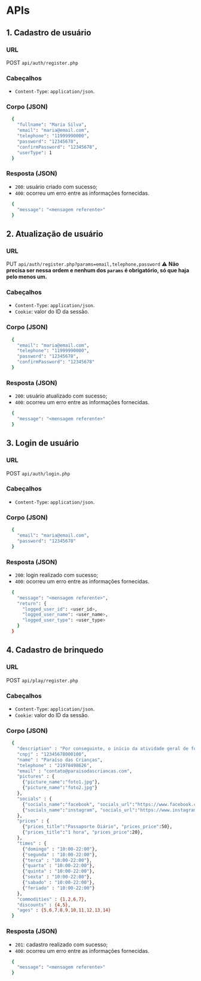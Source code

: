 # APIs

## 1. Cadastro de usuário

### URL

POST `api/auth/register.php`

### Cabeçalhos

- `Content-Type`: `application/json`.

### Corpo (JSON)

```bash
  {
    "fullname": "Maria Silva",
    "email": "maria@email.com",
    "telephone": "11999990000",
    "password": "12345678",
    "confirmPassword": "12345678",
    "userType": 1
  }
```

### Resposta (JSON)

- `200`: usuário criado com sucesso;
- `400`: ocorreu um erro entre as informações fornecidas.

```bash
  {
    "message": "<mensagem referente>"
  }
```

## 2. Atualização de usuário

### URL

PUT `api/auth/register.php?params=email,telephone,password`
⚠️ **Não precisa ser nessa ordem e nenhum dos `params` é obrigatório, só que haja pelo menos um.**

### Cabeçalhos

- `Content-Type`: `application/json`.
- `Cookie`: valor do ID da sessão.

### Corpo (JSON)

```bash
  {
    "email": "maria@email.com",
    "telephone": "11999990000",
    "password": "12345678",
    "confirmPassword": "12345678"
  }
```

### Resposta (JSON)

- `200`: usuário atualizado com sucesso;
- `400`: ocorreu um erro entre as informações fornecidas.

```bash
  {
    "message": "<mensagem referente>"
  }
```

## 3. Login de usuário

### URL

POST `api/auth/login.php`

### Cabeçalhos

- `Content-Type`: `application/json`.

### Corpo (JSON)

```bash
  {
    "email": "maria@email.com",
    "password": "12345678"
  }
```

### Resposta (JSON)

- `200`: login realizado com sucesso;
- `400`: ocorreu um erro entre as informações fornecidas.

```bash
  {
    "message": "<mensagem referente>",
    "return": {
      "logged_user_id": <user_id>,
      "logged_user_name": <user_name>,
      "logged_user_type": <user_type>
    }
  }
```

## 4. Cadastro de brinquedo

### URL

POST `api/play/register.php`

### Cabeçalhos

- `Content-Type`: `application/json`.
- `Cookie`: valor do ID da sessão.

### Corpo (JSON)

```bash
  {
    "description" : "Por conseguinte, o início da atividade geral de formação de atitudes causa impacto indireto na reavaliação dos métodos utilizados na avaliação de resultados. Evidentemente, o comprometimento entre as equipes talvez venha a ressaltar a relatividade da gestão inovadora da qual fazemos parte",
    "cnpj" : "12345678000100",
    "name" : "Paraíso das Crianças",
    "telephone" : "21978498626",
    "email" : "contato@paraisodascriancas.com",
    "pictures" : {
      {"picture_name":"foto1.jpg"},
      {"picture_name":"foto2.jpg"}
    },
    "socials" : {
      {"socials_name":"facebook", "socials_url":"https://www.facebook.com/paraisodascriancas"},
      {"socials_name":"instagram", "socials_url":"https://www.instagram.com/paraisodascriancas"}
    },
    "prices" : {
      {"prices_title":"Passaporte Diário", "prices_price":50},
      {"prices_title":"1 hora", "prices_price":20},
    },
    "times" : {
      {"domingo" : "10:00-22:00"},
      {"segunda" : "10:00-22:00"},
      {"terca" : "10:00-22:00"},
      {"quarta" : "10:00-22:00"},
      {"quinta" : "10:00-22:00"},
      {"sexta" : "10:00-22:00"},
      {"sabado" : "10:00-22:00"},
      {"feriado" : "10:00-22:00"}
    },
    "commodities" : {1,2,6,7},
    "discounts" : {4,5},
    "ages" : {5,6,7,8,9,10,11,12,13,14}
  }
```

### Resposta (JSON)

- `201`: cadastro realizado com sucesso;
- `400`: ocorreu um erro entre as informações fornecidas.

```bash
  {
    "message": "<mensagem referente>"
  }
  
```
